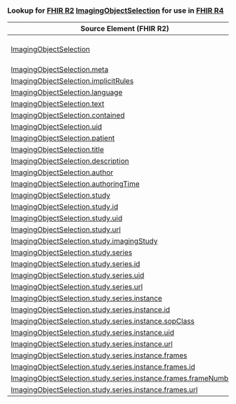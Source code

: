 ### Lookup for [FHIR R2](https://hl7.org/fhir/DSTU2/) [ImagingObjectSelection](https://hl7.org/fhir/DSTU2/ImagingObjectSelection.html) for use in [FHIR R4](https://hl7.org/fhir/R4/)

| Source Element (FHIR R2) | Usage | Target |
| -------------- | ----- | ------ |
| [ImagingObjectSelection](https://hl7.org/fhir/DSTU2/ImagingObjectSelection.html#resource) | `UseExtension` | [http://hl7.org/fhir/1.0/StructureDefinition/extension-ImagingObjectSelection](StructureDefinition-ext-R2-ImagingObjectSelection.html) |
| [ImagingObjectSelection.meta](https://hl7.org/fhir/DSTU2/ImagingObjectSelection.html#resource) | `UseBasicElement` | [Resource.meta](https://hl7.org/fhir/R4/Resource.html#resource) |
| [ImagingObjectSelection.implicitRules](https://hl7.org/fhir/DSTU2/ImagingObjectSelection.html#resource) | `UseBasicElement` | [Resource.implicitRules](https://hl7.org/fhir/R4/Resource.html#resource) |
| [ImagingObjectSelection.language](https://hl7.org/fhir/DSTU2/ImagingObjectSelection.html#resource) | `UseBasicElement` | [Resource.language](https://hl7.org/fhir/R4/Resource.html#resource) |
| [ImagingObjectSelection.text](https://hl7.org/fhir/DSTU2/ImagingObjectSelection.html#resource) | `UseBasicElement` | [DomainResource.text](https://hl7.org/fhir/R4/DomainResource.html#resource) |
| [ImagingObjectSelection.contained](https://hl7.org/fhir/DSTU2/ImagingObjectSelection.html#resource) | `UseBasicElement` | [DomainResource.contained](https://hl7.org/fhir/R4/DomainResource.html#resource) |
| [ImagingObjectSelection.uid](https://hl7.org/fhir/DSTU2/ImagingObjectSelection.html#resource) | `UseExtensionFromAncestor` | - |
| [ImagingObjectSelection.patient](https://hl7.org/fhir/DSTU2/ImagingObjectSelection.html#resource) | `UseExtensionFromAncestor` | - |
| [ImagingObjectSelection.title](https://hl7.org/fhir/DSTU2/ImagingObjectSelection.html#resource) | `UseExtensionFromAncestor` | - |
| [ImagingObjectSelection.description](https://hl7.org/fhir/DSTU2/ImagingObjectSelection.html#resource) | `UseExtensionFromAncestor` | - |
| [ImagingObjectSelection.author](https://hl7.org/fhir/DSTU2/ImagingObjectSelection.html#resource) | `UseBasicElement` | [Basic.author](https://hl7.org/fhir/R4/Basic.html#resource) |
| [ImagingObjectSelection.authoringTime](https://hl7.org/fhir/DSTU2/ImagingObjectSelection.html#resource) | `UseExtensionFromAncestor` | - |
| [ImagingObjectSelection.study](https://hl7.org/fhir/DSTU2/ImagingObjectSelection.html#resource) | `UseExtensionFromAncestor` | - |
| [ImagingObjectSelection.study.id](https://hl7.org/fhir/DSTU2/ImagingObjectSelection.html#resource) | `UseExtensionFromAncestor` | - |
| [ImagingObjectSelection.study.uid](https://hl7.org/fhir/DSTU2/ImagingObjectSelection.html#resource) | `UseExtensionFromAncestor` | - |
| [ImagingObjectSelection.study.url](https://hl7.org/fhir/DSTU2/ImagingObjectSelection.html#resource) | `UseExtensionFromAncestor` | - |
| [ImagingObjectSelection.study.imagingStudy](https://hl7.org/fhir/DSTU2/ImagingObjectSelection.html#resource) | `UseExtensionFromAncestor` | - |
| [ImagingObjectSelection.study.series](https://hl7.org/fhir/DSTU2/ImagingObjectSelection.html#resource) | `UseExtensionFromAncestor` | - |
| [ImagingObjectSelection.study.series.id](https://hl7.org/fhir/DSTU2/ImagingObjectSelection.html#resource) | `UseExtensionFromAncestor` | - |
| [ImagingObjectSelection.study.series.uid](https://hl7.org/fhir/DSTU2/ImagingObjectSelection.html#resource) | `UseExtensionFromAncestor` | - |
| [ImagingObjectSelection.study.series.url](https://hl7.org/fhir/DSTU2/ImagingObjectSelection.html#resource) | `UseExtensionFromAncestor` | - |
| [ImagingObjectSelection.study.series.instance](https://hl7.org/fhir/DSTU2/ImagingObjectSelection.html#resource) | `UseExtensionFromAncestor` | - |
| [ImagingObjectSelection.study.series.instance.id](https://hl7.org/fhir/DSTU2/ImagingObjectSelection.html#resource) | `UseExtensionFromAncestor` | - |
| [ImagingObjectSelection.study.series.instance.sopClass](https://hl7.org/fhir/DSTU2/ImagingObjectSelection.html#resource) | `UseExtensionFromAncestor` | - |
| [ImagingObjectSelection.study.series.instance.uid](https://hl7.org/fhir/DSTU2/ImagingObjectSelection.html#resource) | `UseExtensionFromAncestor` | - |
| [ImagingObjectSelection.study.series.instance.url](https://hl7.org/fhir/DSTU2/ImagingObjectSelection.html#resource) | `UseExtensionFromAncestor` | - |
| [ImagingObjectSelection.study.series.instance.frames](https://hl7.org/fhir/DSTU2/ImagingObjectSelection.html#resource) | `UseExtensionFromAncestor` | - |
| [ImagingObjectSelection.study.series.instance.frames.id](https://hl7.org/fhir/DSTU2/ImagingObjectSelection.html#resource) | `UseExtensionFromAncestor` | - |
| [ImagingObjectSelection.study.series.instance.frames.frameNumbers](https://hl7.org/fhir/DSTU2/ImagingObjectSelection.html#resource) | `UseExtensionFromAncestor` | - |
| [ImagingObjectSelection.study.series.instance.frames.url](https://hl7.org/fhir/DSTU2/ImagingObjectSelection.html#resource) | `UseExtensionFromAncestor` | - |

